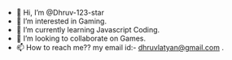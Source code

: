 - 👋 Hi, I’m @Dhruv-123-star
- 👀 I’m interested in Gaming.
- 🌱 I’m currently learning Javascript Coding.
- 💞️ I’m looking to collaborate on Games.
- 📫 How to reach me?? my email id:- dhruvlatyan@gmail.com .

<!---
Dhruv-123-star/Dhruv-123-star is a ✨ special ✨ repository because its `README.md` (this file) appears on your GitHub profile.
You can click the Preview link to take a look at your changes.
--->
